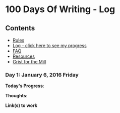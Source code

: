 # 100 Days Of Writing - Log

## Contents
* [Rules](rules.md)
* [Log - click here to see my progress](log.md)
* [FAQ](FAQ.md)
* [Resources](resources.md)
* [Grist for the Mill](grist.md)

<!--

[My freeCodeCamp profile](https://www.freecodecamp.com/janzeteachesit) currently at [118]

[My Codepen profile](https://codepen.io/janzeteachesit/)

-->

### Day 1: January 6, 2016 Friday

**Today's Progress**: 

**Thoughts**: 

**Link(s) to work**

<!--

1. [Day 1 of #100daysofcode. Set up my @github log.  Huzzah ..d|0_o|b..](https://twitter.com/janzeteachesit/status/817575401488715776)
2. Current work: [Build a Tribute Page](https://www.freecodecamp.com/challenges/build-a-tribute-page) at [FreeCodeCamp: A Tribute to Randall Munroe](https://codepen.io/janzeteachesit/pen/xRvrgL)
3. from: [Comment your JavaScript Code](https://www.freecodecamp.com/challenges/comment-your-javascript-code) to: []()

-->
